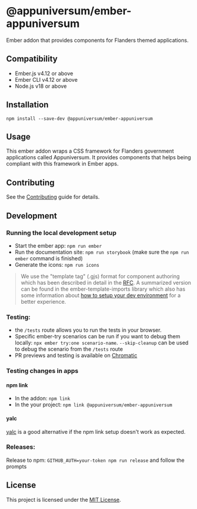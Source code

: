# @appuniversum/ember-appuniversum

Ember addon that provides components for Flanders themed applications.

## Compatibility

- Ember.js v4.12 or above
- Ember CLI v4.12 or above
- Node.js v18 or above

## Installation

```
npm install --save-dev @appuniversum/ember-appuniversum
```

## Usage

This ember addon wraps a CSS framework for Flanders government applications called Appuniversum. It provides components that helps being compliant with this framework in Ember apps.

## Contributing

See the [Contributing](CONTRIBUTING.md) guide for details.

## Development

### Running the local development setup

- Start the ember app: `npm run ember`
- Run the documentation site: `npm run storybook` (make sure the `npm run ember` command is finished)
- Generate the icons: `npm run icons`

> We use the "template tag" (.gjs) format for component authoring which has been described in detail in the [RFC](https://github.com/emberjs/rfcs/blob/master/text/0779-first-class-component-templates.md).
> A summarized version can be found in the ember-template-imports library which also has some information about [how to setup your dev environment](https://github.com/ember-template-imports/ember-template-imports#editor-integrations) for a better experience.

### Testing:

- the `/tests` route allows you to run the tests in your browser.
- Specific ember-try scenarios can be run if you want to debug them locally: `npx ember try:one scenario-name`. `--skip-cleanup` can be used to debug the scenario from the `/tests` route
- PR previews and testing is available on [Chromatic](https://www.chromatic.com/build?appId=61e5835e5fbce3003a653ee6)

### Testing changes in apps

#### npm link

- In the addon: `npm link`
- In the your project: `npm link @appuniversum/ember-appuniversum`

#### yalc

[yalc](https://github.com/wclr/yalc) is a good alternative if the npm link setup doesn't work as expected.

### Releases:

Release to npm: `GITHUB_AUTH=your-token npm run release` and follow the prompts

## License

This project is licensed under the [MIT License](LICENSE.md).
